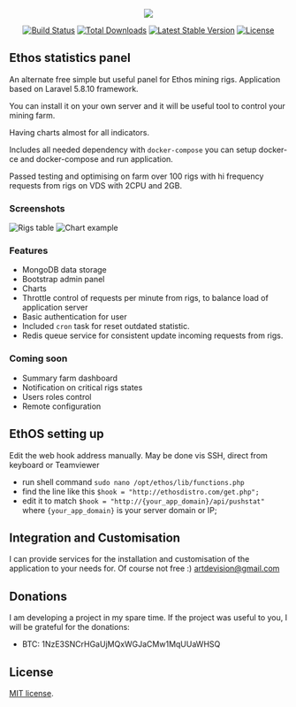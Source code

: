 <p align="center"><img src="https://laravel.com/assets/img/components/logo-laravel.svg"></p>

<p align="center">
<a href="https://travis-ci.org/laravel/framework"><img src="https://travis-ci.org/laravel/framework.svg" alt="Build Status"></a>
<a href="https://packagist.org/packages/laravel/framework"><img src="https://poser.pugx.org/laravel/framework/d/total.svg" alt="Total Downloads"></a>
<a href="https://packagist.org/packages/laravel/framework"><img src="https://poser.pugx.org/laravel/framework/v/stable.svg" alt="Latest Stable Version"></a>
<a href="https://packagist.org/packages/laravel/framework"><img src="https://poser.pugx.org/laravel/framework/license.svg" alt="License"></a>
</p>

## Ethos statistics panel

An alternate free simple but useful panel for Ethos mining rigs. Application based on Laravel 5.8.10 framework.

You can install it on your own server and it will be useful tool to control your mining farm.

Having charts almost for all indicators. 

Includes all needed dependency with `docker-compose` you can setup docker-ce and docker-compose and run application.

Passed testing and optimising on farm over 100 rigs with hi frequency requests from rigs on VDS with 2CPU and 2GB.

### Screenshots

![Rigs table](https://raw.githubusercontent.com/artdevision/minestat/master/public/img/screenshot.png)
![Chart example](https://raw.githubusercontent.com/artdevision/minestat/master/public/img/chartscreen.png)


### Features
- MongoDB data storage
- Bootstrap admin panel
- Charts
- Throttle control of requests per minute from rigs, to balance load of application server 
- Basic authentication for user
- Included `cron` task for reset outdated statistic.  
- Redis queue service for consistent update incoming requests from rigs.

### Coming soon

- Summary farm dashboard
- Notification on critical rigs states
- Users roles control
- Remote configuration

## EthOS setting up

Edit the web hook address manually. May be done vis SSH, direct from keyboard or Teamviewer

- run shell command `sudo nano /opt/ethos/lib/functions.php`
- find the line like this `$hook = "http://ethosdistro.com/get.php";`
- edit it to match `$hook = "http://{your_app_domain}/api/pushstat"` where `{your_app_domain}` is your server domain or IP;

## Integration and Customisation

I can provide services for the installation and customisation of the application to your needs for. Of course not free :) [artdevision@gmail.com](mailto:artdevision@gmail.com)

## Donations

I am developing a project in my spare time. If the project was useful to you, I will be grateful for the donations:
- BTC: 1NzE3SNCrHGaUjMQxWGJaCMw1MqUUaWHSQ

## License

[MIT license](https://opensource.org/licenses/MIT).
